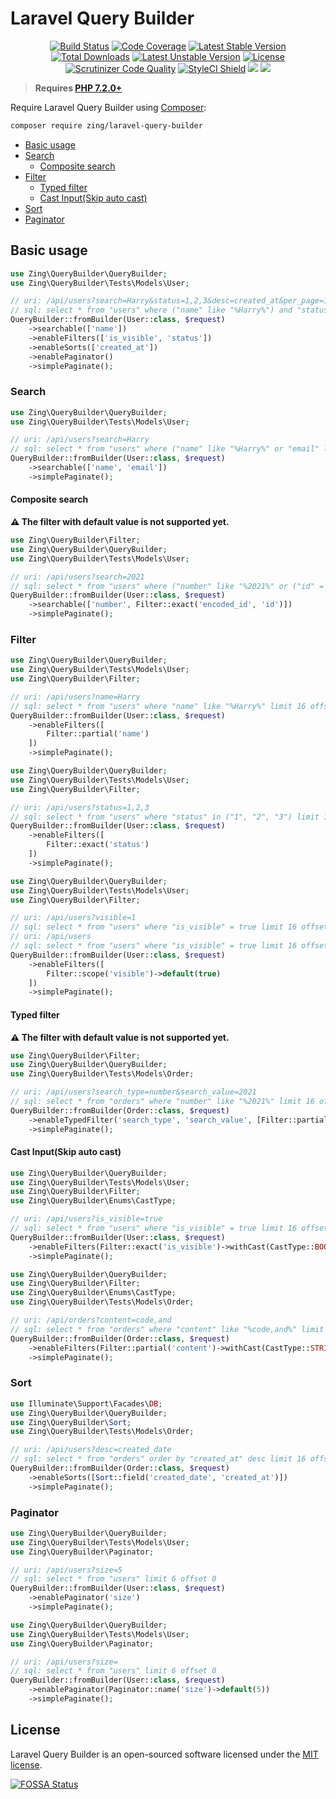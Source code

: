 # Laravel Query Builder

<p align="center">
<a href="https://github.com/zingimmick/laravel-query-builder/actions/workflows/tests.yml"><img src="https://github.com/zingimmick/laravel-query-builder/actions/workflows/tests.yml/badge.svg" alt="Build Status"></a>
<a href="https://codecov.io/gh/zingimmick/laravel-query-builder"><img src="https://codecov.io/gh/zingimmick/laravel-query-builder/branch/master/graph/badge.svg" alt="Code Coverage" /></a>
<a href="https://packagist.org/packages/zing/laravel-query-builder"><img src="https://poser.pugx.org/zing/laravel-query-builder/v/stable.svg" alt="Latest Stable Version"></a>
<a href="https://packagist.org/packages/zing/laravel-query-builder"><img src="https://poser.pugx.org/zing/laravel-query-builder/downloads" alt="Total Downloads"></a>
<a href="https://packagist.org/packages/zing/laravel-query-builder"><img src="https://poser.pugx.org/zing/laravel-query-builder/v/unstable.svg" alt="Latest Unstable Version"></a>
<a href="https://packagist.org/packages/zing/laravel-query-builder"><img src="https://poser.pugx.org/zing/laravel-query-builder/license" alt="License"></a>
<a href="https://scrutinizer-ci.com/g/zingimmick/laravel-query-builder"><img src="https://scrutinizer-ci.com/g/zingimmick/laravel-query-builder/badges/quality-score.png" alt="Scrutinizer Code Quality"></a>
<a href="https://github.styleci.io/repos/255621279"><img src="https://github.styleci.io/repos/255621279/shield?branch=master" alt="StyleCI Shield"></a>
<a href="https://codeclimate.com/github/zingimmick/laravel-query-builder/maintainability"><img src="https://api.codeclimate.com/v1/badges/6bd3cbd5bd75b6ec5b2e/maintainability" /></a>
<a href="https://app.fossa.com/projects/git%2Bgithub.com%2Fzingimmick%2Flaravel-query-builder?ref=badge_shield" alt="FOSSA Status"><img src="https://app.fossa.com/api/projects/git%2Bgithub.com%2Fzingimmick%2Flaravel-query-builder.svg?type=shield"/></a>
</p>

> **Requires [PHP 7.2.0+](https://php.net/releases/)**

Require Laravel Query Builder using [Composer](https://getcomposer.org):

```bash
composer require zing/laravel-query-builder
```

- [Basic usage](#basic-usage)
- [Search](#search)
  - [Composite search](#composite-search)
- [Filter](#filter)
  - [Typed filter](#typed-filter)
  - [Cast Input(Skip auto cast)](#cast-inputskip-auto-cast)
- [Sort](#sort)
- [Paginator](#paginator)

## Basic usage

```php
use Zing\QueryBuilder\QueryBuilder;
use Zing\QueryBuilder\Tests\Models\User;

// uri: /api/users?search=Harry&status=1,2,3&desc=created_at&per_page=10
// sql: select * from "users" where ("name" like "%Harry%") and "status" in ("1", "2", "3") order by "created_at" desc limit 11 offset 0
QueryBuilder::fromBuilder(User::class, $request)
    ->searchable(['name'])
    ->enableFilters(['is_visible', 'status'])
    ->enableSorts(['created_at'])
    ->enablePaginator()
    ->simplePaginate();
```

### Search

```php
use Zing\QueryBuilder\QueryBuilder;
use Zing\QueryBuilder\Tests\Models\User;

// uri: /api/users?search=Harry
// sql: select * from "users" where ("name" like "%Harry%" or "email" like "%Harry%") limit 16 offset 0
QueryBuilder::fromBuilder(User::class, $request)
    ->searchable(['name', 'email'])
    ->simplePaginate();
```

#### Composite search

**⚠️ The filter with default value is not supported yet.**

```php
use Zing\QueryBuilder\Filter;
use Zing\QueryBuilder\QueryBuilder;
use Zing\QueryBuilder\Tests\Models\User;

// uri: /api/users?search=2021
// sql: select * from "users" where ("number" like "%2021%" or ("id" = "2021")) limit 16 offset 0
QueryBuilder::fromBuilder(User::class, $request)
    ->searchable(['number', Filter::exact('encoded_id', 'id')])
    ->simplePaginate();
```

### Filter

```php
use Zing\QueryBuilder\QueryBuilder;
use Zing\QueryBuilder\Tests\Models\User;
use Zing\QueryBuilder\Filter;

// uri: /api/users?name=Harry
// sql: select * from "users" where "name" like "%Harry%" limit 16 offset 0
QueryBuilder::fromBuilder(User::class, $request)
    ->enableFilters([
        Filter::partial('name')
    ])
    ->simplePaginate();
```

```php
use Zing\QueryBuilder\QueryBuilder;
use Zing\QueryBuilder\Tests\Models\User;
use Zing\QueryBuilder\Filter;

// uri: /api/users?status=1,2,3
// sql: select * from "users" where "status" in ("1", "2", "3") limit 16 offset 0
QueryBuilder::fromBuilder(User::class, $request)
    ->enableFilters([
        Filter::exact('status')
    ])
    ->simplePaginate();
```

```php
use Zing\QueryBuilder\QueryBuilder;
use Zing\QueryBuilder\Tests\Models\User;
use Zing\QueryBuilder\Filter;

// uri: /api/users?visible=1
// sql: select * from "users" where "is_visible" = true limit 16 offset 0
// uri: /api/users
// sql: select * from "users" where "is_visible" = true limit 16 offset 0
QueryBuilder::fromBuilder(User::class, $request)
    ->enableFilters([
        Filter::scope('visible')->default(true)
    ])
    ->simplePaginate();
```

#### Typed filter

**⚠️ The filter with default value is not supported yet.**

```php
use Zing\QueryBuilder\Filter;
use Zing\QueryBuilder\QueryBuilder;
use Zing\QueryBuilder\Tests\Models\Order;

// uri: /api/users?search_type=number&search_value=2021
// sql: select * from "orders" where "number" like "%2021%" limit 16 offset 0
QueryBuilder::fromBuilder(Order::class, $request)
    ->enableTypedFilter('search_type', 'search_value', [Filter::partial('number'), Filter::partial('user_name', 'user.name')])
    ->simplePaginate();
```

#### Cast Input(Skip auto cast)

```php
use Zing\QueryBuilder\QueryBuilder;
use Zing\QueryBuilder\Tests\Models\User;
use Zing\QueryBuilder\Filter;
use Zing\QueryBuilder\Enums\CastType;

// uri: /api/users?is_visible=true
// sql: select * from "users" where "is_visible" = true limit 16 offset 0
QueryBuilder::fromBuilder(User::class, $request)
    ->enableFilters(Filter::exact('is_visible')->withCast(CastType::BOOLEAN))
    ->simplePaginate();
```

```php
use Zing\QueryBuilder\QueryBuilder;
use Zing\QueryBuilder\Filter;
use Zing\QueryBuilder\Enums\CastType;
use Zing\QueryBuilder\Tests\Models\Order;

// uri: /api/orders?content=code,and
// sql: select * from "orders" where "content" like "%code,and%" limit 16 offset 0
QueryBuilder::fromBuilder(Order::class, $request)
    ->enableFilters(Filter::partial('content')->withCast(CastType::STRING))
    ->simplePaginate();
```

### Sort

```php
use Illuminate\Support\Facades\DB;
use Zing\QueryBuilder\QueryBuilder;
use Zing\QueryBuilder\Sort;
use Zing\QueryBuilder\Tests\Models\Order;

// uri: /api/users?desc=created_date
// sql: select * from "orders" order by "created_at" desc limit 16 offset 0
QueryBuilder::fromBuilder(Order::class, $request)
    ->enableSorts([Sort::field('created_date', 'created_at')])
    ->simplePaginate();
```

### Paginator

```php
use Zing\QueryBuilder\QueryBuilder;
use Zing\QueryBuilder\Tests\Models\User;
use Zing\QueryBuilder\Paginator;

// uri: /api/users?size=5
// sql: select * from "users" limit 6 offset 0
QueryBuilder::fromBuilder(User::class, $request)
    ->enablePaginator('size')
    ->simplePaginate();
```

```php
use Zing\QueryBuilder\QueryBuilder;
use Zing\QueryBuilder\Tests\Models\User;
use Zing\QueryBuilder\Paginator;

// uri: /api/users?size=
// sql: select * from "users" limit 6 offset 0
QueryBuilder::fromBuilder(User::class, $request)
    ->enablePaginator(Paginator::name('size')->default(5))
    ->simplePaginate();
```

## License

Laravel Query Builder is an open-sourced software licensed under the [MIT license](LICENSE).

[![FOSSA Status](https://app.fossa.com/api/projects/git%2Bgithub.com%2Fzingimmick%2Flaravel-query-builder.svg?type=large)](https://app.fossa.com/projects/git%2Bgithub.com%2Fzingimmick%2Flaravel-query-builder?ref=badge_large)
